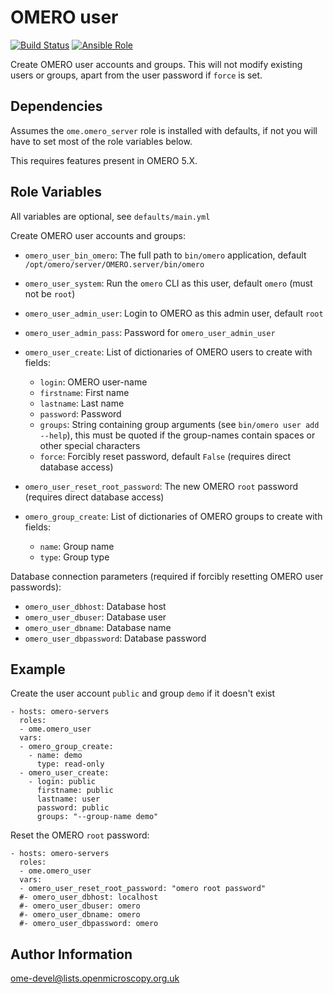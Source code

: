 OMERO user
==========

[![Build Status](https://travis-ci.org/ome/ansible-role-omero-user.svg)](https://travis-ci.org/ome/ansible-role-omero-user)
[![Ansible Role](https://img.shields.io/ansible/role/41097.svg)](https://galaxy.ansible.com/ome/omero_user/)

Create OMERO user accounts and groups.
This will not modify existing users or groups, apart from the user password if `force` is set.


Dependencies
------------

Assumes the `ome.omero_server` role is installed with defaults, if not you will have to set most of the role variables below.

This requires features present in OMERO 5.X.


Role Variables
--------------

All variables are optional, see `defaults/main.yml`

Create OMERO user accounts and groups:
- `omero_user_bin_omero`: The full path to `bin/omero` application, default `/opt/omero/server/OMERO.server/bin/omero`
- `omero_user_system`: Run the `omero` CLI as this user, default `omero` (must not be `root`)
- `omero_user_admin_user`: Login to OMERO as this admin user, default `root`
- `omero_user_admin_pass`: Password for `omero_user_admin_user`

- `omero_user_create`: List of dictionaries of OMERO users to create with fields:
  - `login`: OMERO user-name
  - `firstname`: First name
  - `lastname`: Last name
  - `password`: Password
  - `groups`: String containing group arguments (see `bin/omero user add --help`), this must be quoted if the group-names contain spaces or other special characters
  - `force`: Forcibly reset password, default `False` (requires direct database access)
- `omero_user_reset_root_password`: The new OMERO `root` password (requires direct database access)
- `omero_group_create`: List of dictionaries of OMERO groups to create with fields:
  - `name`: Group name
  - `type`: Group type

Database connection parameters (required if forcibly resetting OMERO user passwords):
- `omero_user_dbhost`: Database host
- `omero_user_dbuser`: Database user
- `omero_user_dbname`: Database name
- `omero_user_dbpassword`: Database password


Example
-------

Create the user account `public` and group `demo` if it doesn't exist

    - hosts: omero-servers
      roles:
      - ome.omero_user
      vars:
      - omero_group_create:
        - name: demo
          type: read-only
      - omero_user_create:
        - login: public
          firstname: public
          lastname: user
          password: public
          groups: "--group-name demo"

Reset the OMERO `root` password:

    - hosts: omero-servers
      roles:
      - ome.omero_user
      vars:
      - omero_user_reset_root_password: "omero root password"
      #- omero_user_dbhost: localhost
      #- omero_user_dbuser: omero
      #- omero_user_dbname: omero
      #- omero_user_dbpassword: omero


Author Information
------------------

ome-devel@lists.openmicroscopy.org.uk
